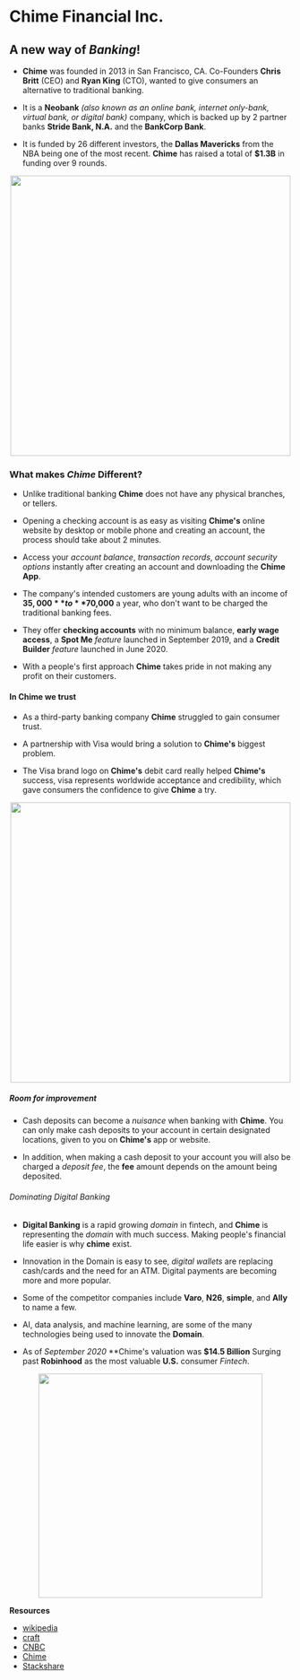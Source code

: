 # Chime Financial Inc.

## A new way of *Banking*!

* **Chime** was founded in 2013 in San Francisco, CA. Co-Founders **Chris Britt** (CEO) and **Ryan King** (CTO), wanted to give consumers an alternative to traditional banking.

* It is a **Neobank** *(also known as an online bank, internet only-bank, virtual bank, or digital bank)* company, which is backed up by 2 partner banks **Stride Bank, N.A.** and the **BankCorp Bank**.
  
* It is funded by 26 different investors, the **Dallas Mavericks** from the NBA being one of the most recent. **Chime** has raised a total of **$1.3B** in funding over 9 rounds.

<p align="center">
<img src="https://user-images.githubusercontent.com/81205562/115100768-b83a4480-9ef3-11eb-88f3-138fccf25422.png" width="500"> 
 
### What makes *Chime* Different?

* Unlike traditional banking  **Chime** does not have any physical branches, or tellers.

* Opening a checking account is as easy as visiting **Chime's** online website by desktop or mobile phone and creating an account, the process should take about 2 minutes.

* Access your *account balance*, *transaction records*, *account security options* instantly after creating an account and downloading the **Chime App**.

* The company's intended customers are young adults with an income of **$35,000** to **$70,000** a year, who don't want to be charged the traditional banking fees.

* They offer **checking accounts** with no minimum balance, **early wage access**, a **Spot Me** *feature* launched in September 2019, and a **Credit Builder** *feature* launched in June 2020.

* With a people's first approach **Chime** takes pride in not making any profit on their customers.

#### In Chime we trust 

* As a third-party banking company **Chime** struggled to gain consumer trust.

* A partnership with Visa would bring a solution to **Chime's** biggest problem.

*  The Visa brand logo on **Chime's** debit card really helped **Chime's** success, visa represents worldwide acceptance and credibility, which gave consumers the confidence to give **Chime** a try.

<p align="center">
<img src="https://user-images.githubusercontent.com/81205562/115105846-53441600-9f16-11eb-9c83-300891165f6c.png" width="500"> 

 ##### Room for improvement
 
 * Cash deposits can become a *nuisance* when banking with **Chime**. You can only make cash deposits to your account in certain designated locations, given to you on **Chime's** app or website.
 
* In addition, when making a cash deposit to your account you will also be charged a *deposit fee*, the **fee** amount depends on the amount being deposited.
 
###### Dominating *Digital Banking*

* **Digital Banking** is a rapid growing *domain* in fintech, and **Chime** is representing the *domain* with much success. Making people's financial life easier is why **chime** exist.

* Innovation in the Domain is easy to see, *digital wallets* are replacing cash/cards and the need for an ATM. Digital payments are becoming more and more popular.

* Some of the competitor companies include **Varo**, **N26**, **simple**, and **Ally** to name a few.

* AI, data analysis, and machine learning, are some of the many technologies being used to innovate the **Domain**.

* As of *September 2020* **Chime's valuation was **$14.5 Billion** Surging past **Robinhood** as the most valuable **U.S.** consumer *Fintech*.

<p align="center">
<img src="https://user-images.githubusercontent.com/81205562/115133583-45e26680-9fbe-11eb-9d7c-54b9aa936bf7.png" width="400"> 
  
**Resources**

* [wikipedia](https://en.wikipedia.org/wiki/Chime_(company))
* [craft](https://craft.co/chime/metrics)
* [CNBC](https://www.cnbc.com/2020/09/18/chime-is-now-worth-14point5-billion-surging-past-robinhood-as-the-most-valuable-us-consumer-fintech-.html)
* [Chime](https://www.chime.com)
* [Stackshare](https://stackshare.io/chime/chime)
